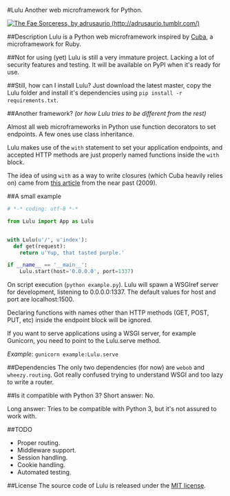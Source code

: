 #Lulu
Another web microframework for Python.

[![The Fae Sorceress, by adrusaurio (http://adrusaurio.tumblr.com/)](http://41.media.tumblr.com/412f6889177a7e9b0f213868947e418f/tumblr_mor56i6Ta21rs016xo1_320.png)](http://adrusaurio.tumblr.com/post/53525045449/lulu-the-fae-sorceress-definitely-my-fave-lol)

##Description
Lulu is a Python web microframework inspired by [Cuba](http://github.com/soveran/cuba), a microframework for Ruby.

##Not for using (yet)
Lulu is still a very immature project. Lacking a lot of security features and testing.
It will be available on PyPI when it's ready for use.

##Still, how can I install Lulu?
Just download the latest master, copy the Lulu folder and install it's dependencies using `pip install -r requirements.txt`.

##Another framework?
_(or how Lulu tries to be different from the rest)_

Almost all web microframeworks in Python use function decorators to set endpoints. A few ones use class inheritance.

Lulu makes use of the `with` statement to set your application endpoints, and accepted HTTP methods are just properly named functions inside the `with` block.

The idea of using `with` as a way to write closures (which Cuba heavily relies on) came from [this article](http://billmill.org/multi_line_lambdas.html) from the near past (2009).

##A small example
```python
# *-* coding: utf-8 *-*

from Lulu import App as Lulu


with Lulu(u'/', u'index'):
  def get(request):
    return u'Yup, that tasted purple.'

if __name__ == '__main__':
    Lulu.start(host='0.0.0.0', port=1337)

```

On script execution (`python example.py`). Lulu will spawn a WSGIref server for development, listening to 0.0.0.0:1337. The default values for host and port are localhost:1500.

Declaring functions with names other than HTTP methods (GET, POST, PUT, etc) inside the endpoint block will be ignored.

If you want to serve applications using a WSGI server, for example Gunicorn, you need to point to the Lulu.serve method.

_Example_: `gunicorn example:Lulu.serve`

##Dependencies
The only two dependencies (for now) are `webob` and `wheezy.routing`. Got really confused trying to understand WSGI and too lazy to write a router.

##Is it compatible with Python 3?
Short answer: No.

Long answer: Tries to be compatible with Python 3, but it's not assured to work with.

##TODO
* Proper routing.
* Middleware support.
* Session handling.
* Cookie handling.
* Automated testing.

##License
The source code of Lulu is released under the [MIT license](http://choosealicense.com/licenses/mit/).
